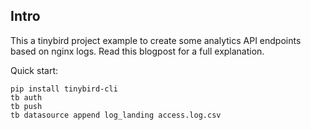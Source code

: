 

## Intro
This a tinybird project example to create some analytics API endpoints based on nginx logs. Read this blogpost for a full explanation.


Quick start:

```
pip install tinybird-cli
tb auth
tb push
tb datasource append log_landing access.log.csv
```

